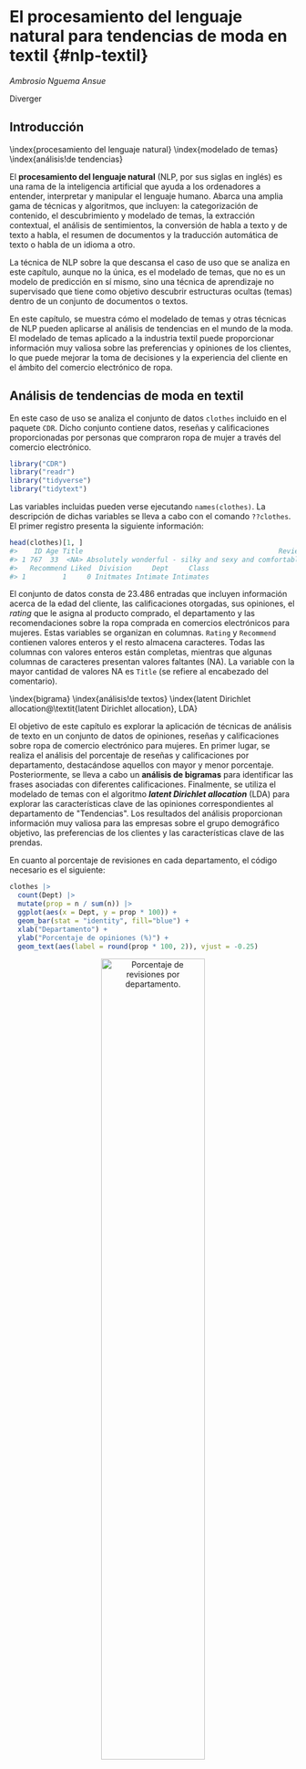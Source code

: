 
# El procesamiento del lenguaje natural para tendencias de moda en textil {#nlp-textil}

*Ambrosio Nguema Ansue*

Diverger



## Introducción
\index{procesamiento del lenguaje natural}
\index{modelado de temas}
\index{análisis!de tendencias}

El **procesamiento del lenguaje natural** (NLP, por sus siglas en inglés) es una rama de la inteligencia artificial que ayuda a los ordenadores a entender, interpretar y manipular el lenguaje humano. Abarca una amplia gama de técnicas y algoritmos, que incluyen: la categorización de contenido, el descubrimiento y modelado de temas, la extracción contextual, el análisis de sentimientos, la conversión de habla a texto y de texto a habla, el resumen de documentos y la traducción automática de texto o habla de un idioma a otro.

La técnica de NLP sobre la que descansa el caso de uso que se analiza en este capítulo, aunque no la única, es el  modelado de temas, que no es un modelo de predicción en sí mismo, sino una técnica de aprendizaje no supervisado que tiene como objetivo descubrir estructuras ocultas (temas) dentro de un conjunto de documentos o textos.  

En este capítulo, se muestra cómo el modelado de temas y otras técnicas de NLP pueden aplicarse al análisis de tendencias en el mundo de la moda. El modelado de temas aplicado a la industria textil puede proporcionar información muy valiosa sobre las preferencias y opiniones de los clientes, lo que puede mejorar la toma de decisiones y la experiencia del cliente en el ámbito del comercio electrónico de ropa.





## Análisis de tendencias de moda en textil

En este caso de uso se analiza el conjunto de datos `clothes` incluido en el paquete `CDR`. Dicho conjunto contiene datos, reseñas y calificaciones proporcionadas por personas que compraron ropa de mujer a través del comercio electrónico. 

```r
library("CDR")
library("readr")
library("tidyverse")
library("tidytext")
```


Las variables incluidas pueden verse ejecutando `names(clothes)`. La descripción de dichas variables se lleva a cabo con el comando `??clothes`. El primer registro presenta la siguiente información:

```r
head(clothes)[1, ]
#>    ID Age Title                                                Review Rating
#> 1 767  33  <NA> Absolutely wonderful - silky and sexy and comfortable      4
#>   Recommend Liked  Division     Dept     Class
#> 1         1     0 Initmates Intimate Intimates
```

El conjunto de datos consta de 23.486 entradas que incluyen información acerca de la edad del cliente, las calificaciones otorgadas, sus opiniones, el *rating* que le asigna al producto comprado, el departamento y las recomendaciones sobre la ropa comprada en comercios electrónicos para mujeres. Estas variables se organizan en columnas. `Rating` y `Recommend` contienen valores enteros y el resto almacena caracteres. Todas las columnas con valores enteros están completas, mientras que algunas columnas de caracteres presentan valores faltantes (NA). La variable con la mayor cantidad de valores NA es `Title` (se refiere al encabezado del comentario). 


\index{bigrama}
\index{análisis!de textos}
\index{latent Dirichlet allocation@\textit{latent Dirichlet allocation}, LDA}

El objetivo de este capítulo es explorar la aplicación de técnicas de análisis de texto en un conjunto de datos de opiniones, reseñas y calificaciones sobre ropa de comercio electrónico para mujeres. En primer lugar, se realiza el análisis del porcentaje de reseñas y calificaciones por departamento, destacándose aquellos con mayor y menor porcentaje. Posteriormente, se lleva a cabo un **análisis de bigramas** para identificar las frases asociadas con diferentes calificaciones. Finalmente, se utiliza el modelado de temas con el algoritmo **_latent Dirichlet allocation_** (LDA) para explorar las características clave de las opiniones correspondientes al departamento de "Tendencias". Los resultados del análisis proporcionan información muy valiosa para las empresas sobre el grupo demográfico objetivo, las preferencias de los clientes y las características clave de las prendas.

En cuanto al porcentaje de revisiones en cada departamento, el código necesario es el siguiente:

```r
clothes |>
  count(Dept) |>
  mutate(prop = n / sum(n)) |>
  ggplot(aes(x = Dept, y = prop * 100)) +
  geom_bar(stat = "identity", fill="blue") +
  xlab("Departamento") +
  ylab("Porcentaje de opiniones (%)") +
  geom_text(aes(label = round(prop * 100, 2)), vjust = -0.25) 
```

<div class="figure" style="text-align: center">
<img src="212058_cd_nlp_textil_files/figure-html/rev-departamento-1.png" alt="Porcentaje de revisiones por departamento." width="60%" />
<p class="caption">(\#fig:rev-departamento)Porcentaje de revisiones por departamento.</p>
</div>

La Fig. \@ref(fig:rev-departamento) muestra que un gran porcentaje de las opiniones y calificaciones corresponden a los departamentos o secciones de tops (44,57%) y vestidos (*dresses*) (26,91%). Por el contrario, el departamento de chaquetas (*jackets*) y la sección de tendencias (*trend*) apenas si reciben, entre ambos, el 5% de dichas opiniones y calificaciones. Dado que la sección de tendencias presenta una mezcla de ropa que puede pertenecer a varias secciones y únicamente representa el 0,51% del conjunto de datos (opiniones y calificaciones), por simplicidad, se ha decidido excluirla del análisis. 

A continuación se analiza la calificación (`Rating`) que recibe cada uno de estos departamentos. Esta calificación varía de 1 (muy mala) a 5 (muy buena).


```r
clothes |>
  filter(!is.na(Dept), Dept != "Trend") |>
  mutate(Dept = factor(Dept)) |>
  group_by(Dept, Rating) |>
  summarize(n = n()) |>
  mutate(perc = n / sum(n)) |>
  ggplot(aes(x = Rating, y = perc * 100, fill = Dept)) +
  geom_bar(stat = "identity", show.legend = FALSE) +
  facet_wrap(~Dept) +
  ylab("Calificaciones por departamento (%)") +
  geom_text(aes(label = round(perc * 100, 2)), vjust = -.2) +
  scale_y_continuous(limits = c(0, 65))
```

<div class="figure" style="text-align: center">
<img src="212058_cd_nlp_textil_files/figure-html/rating-departamento-1.png" alt="Distribución porcentual de las calificaciones por departamento." width="60%" />
<p class="caption">(\#fig:rating-departamento)Distribución porcentual de las calificaciones por departamento.</p>
</div>

En la Fig. \@ref(fig:rating-departamento) se observa que en todos los departamentos la calificación de 5 estrellas es, de largo, la más común. Aunque las chaquetas solo tienen un 4,39 % de reseñas (Fig. \@ref(fig:rev-departamento)), este departamento es el que tiene la mayor proporción de calificaciones de 5 estrellas. Una posible razón de esto es que las chaquetas suelen ser más fáciles de ajustar a diferentes formas corporales en comparación con vestidos y blusas, que pueden ser más difíciles de adaptarse correctamente, especialmente cuando se compran online.

Si se analizan las reseñas u opiniones en cada departamento por grupos de edad (véase Fig. \@ref(fig:coment-edad-dto)), se observa, en primer lugar, que las personas de 30 a 40 años realizan la mayoría de las reseñas, seguidas por las de 40 a 50 y las de 50 a 60 años. Esto les da a las empresas una idea de quién es el grupo demográfico objetivo y qué tipo de ropa (camisas, vestidos) tiene más demanda. También se aprecia que la distribución del número de
reseñas por departamento se mantiene dentro de cada uno de los grupos de edad.





```r
ages <- clothes |>
  filter(!is.na(Age), !is.na(Dept), Dept != "Trend") |>
  select(ID, Age, Dept) |>
  mutate(Age_group = ifelse(Age < 30, "18-29", ifelse(Age < 40,
"30-39", ifelse(Age < 50, "40-49", ifelse(Age < 60, "50-59", ifelse(Age <
70, "60-69", ifelse(Age < 80, "70-79", ifelse(Age < 90, "80-89",
"90-99")
)))))))

ages |>
  filter(Age < 80) |>
  group_by(Age_group) |>
  count(Dept) |>
  ggplot(aes(Dept, n, fill = Age_group)) +
  geom_bar(stat = "identity", show.legend = FALSE) +
  facet_wrap(~Age_group, scales = "free") +
  xlab("Departmento") +
  ylab("Número de opiniones") +
  geom_text(aes(label = n), hjust = 1) +
  scale_y_continuous(expand = c(.1, 0)) +
  coord_flip()
```

<div class="figure" style="text-align: center">
<img src="212058_cd_nlp_textil_files/figure-html/coment-edad-dto-1.png" alt="Número de opiniones en cada departamento, por grupo de edad." width="60%" />
<p class="caption">(\#fig:coment-edad-dto)Número de opiniones en cada departamento, por grupo de edad.</p>
</div>




También se aprecia que la tendencia en la distribución de reseñas por departamentos (es decir, tops con el mayor número de reseñas y vestidos con el segundo mayor número) es similar en la mayoría de los grupos de edad. Esto indica que, en general, la popularidad de los diferentes tipos de ropa se mantiene en gran medida constante entre los grupos de edad más jóvenes y de mediana edad.



### Análisis de bigramas para el modelado de temas

\index{bigrama}
El análisis de bigramas es una técnica útil para identificar patrones y tendencias en el lenguaje utilizado en las opiniones sobre los productos. Un bigrama es un par de palabras consecutivas en un texto. El análisis de bigramas puede proporcionar una valiosa información sobre la frecuencia con la que ciertas palabras aparecen juntas y las combinaciones de palabras que son relevantes en las opiniones de los clientes. Lógicamente, el análisis de bigramas puede ser de gran ayuda para entender mejor las opiniones de los clientes.




```r
clothesr <- clothes |> filter(!is.na(Review))
notitle <- clothesr |>
  filter(is.na(Title)) |>
  select(-Title)
wtitle <- clothesr |>
  filter(!is.na(Title)) |>
  unite(Review, c(Title, Review), sep = " ")

main <- bind_rows(notitle, wtitle)
```

Para llevar a cabo el análisis de bigramas, se procede al procesamiento de las palabras incluidas en las opiniones, eliminando las palabras vacías, que son palabras de uso común sin un significado contextual importante. Una vez procesadas las palabras, se agrupan según sus calificaciones y se representan gráficamente
los 10 bigramas más comunes para cada nivel de calificación (véase Fig. \@ref(fig:bigramas)). De esta forma, se pueden identificar y comprender mejor las combinaciones de palabras relevantes en las opiniones de los clientes para cada nivel de calificación.
\index{bigrama}



```r
bigramming <- function(data) {
  cbigram <- data |> unnest_tokens(bigram, Review, token = "ngrams", n = 2)
  cbigram_sep <- cbigram |> separate(bigram, c("first", "second"), sep = " ")
  cbigram2 <- cbigram_sep |>
    filter(!first %in% stop_words$word, !second %in% stop_words$word, 
           !str_detect(first, "\\d"), !str_detect(second, "\\d")) |>
    unite(bigram, c(first, second), sep = " ")
  return(cbigram2)
}
```



```r
top_bigrams <- bigramming(main) |>
  mutate(Rating = factor(Rating, levels <- c(5:1))) |>
  mutate(bigram = factor(bigram, levels = rev(unique(bigram)))) |>
  group_by(Rating) |>
  count(bigram, sort = TRUE) |>
  top_n(10, n) |>
  ungroup()

top_bigrams |> ggplot(aes(bigram, n, fill = Rating)) +
  geom_col(show.legend = FALSE) +
  facet_wrap(~Rating, ncol = 3, scales = "free") +
  labs(x = NULL, y = "frequency") +
  coord_flip()
```

<div class="figure" style="text-align: center">
<img src="212058_cd_nlp_textil_files/figure-html/bigramas-1.png" alt="Bigramas más frecuentes (por nivel de calificación)." width="60%" />
<p class="caption">(\#fig:bigramas)Bigramas más frecuentes (por nivel de calificación).</p>
</div>
No hace falta decir que los bigramas tienen un tono positivo en las calificaciones más altas y negativo en las más bajas.



Finalmente, se genera una nube de palabras para mostrar
las palabras compartidas por los bigramas más comunes. Se analizan solo las reseñas de 1
y 5 estrellas para visualizar lo malo y lo bueno, respectivamente, de las opiniones (o prendas de vestir).


```r
onerating <- main |> filter(Rating == 1)
fiverating <- main |> filter(Rating == 5)
one <- bigramming(onerating) |> count(bigram, sort = TRUE)
five <- bigramming(fiverating) |> count(bigram, sort = TRUE)
```


Nube de palabras para 1 estrella (Fig. \@ref(fig:nube1)):

```r
library(wordcloud2)
wordcloud2(one |>
  filter(n > 5) |>
  mutate(n = sqrt(n)), size = .4 )
```
<div class="figure" style="text-align: center">
<img src="img/nube1.png" alt="Nube de palabras para la peor calificación (1 estrella)." width="80%" />
<p class="caption">(\#fig:nube1)Nube de palabras para la peor calificación (1 estrella).</p>
</div>



Nube de palabras para 5 estrellas (Fig. \@ref(fig:nube5)):

```r
wordcloud2(five |>
             filter(n > 10) |>
             mutate(n = sqrt(n)), size = .4)
```
<div class="figure" style="text-align: center">
<img src="img/nube5.png" alt="Nube de palabras para la mejor calificación (5 estrellas)." width="60%" />
<p class="caption">(\#fig:nube5)Nube de palabras para la mejor calificación (5 estrellas).</p>
</div>



### Modelado de temas con LDA

El enfoque de modelado de temas con LDA es una técnica ampliamente utilizada en NLP para extraer temas latentes de un corpus de texto. LDA es un algoritmo no supervisado que utiliza el aprendizaje automático para identificar patrones en grandes conjuntos de datos de texto, agrupando palabras similares en temas y asignando probabilidades a cada tema en cada documento.


En este caso de uso se ha utilizado el enfoque de modelado de temas de LDA para explorar las 118 opiniones vertidas sobre prendas del departamento de Tendencias. Se ajusta un modelo LDA utilizando muestreo de Gibbs y se elige $k = 5$ (donde *k* es el número de palabras principales de cada tema) para los departamentos de *Bottoms* (pantalones/faldas), *Dresses* (vestidos), *Intimate* (ropa interior), *Jackets* (chaquetas) y Tops. Como resultado se identifican las 5 palabras principales de cada tema. De esta forma, se obtiene una información muy valiosa sobre las preferencias y opiniones de los clientes en diferentes departamentos.




```r
library("topicmodels")
library("tm")
library("LDAvis")

trend_count <- main |>
  filter(Dept == "Trend") |>
  unnest_tokens(word, Review) |>
  anti_join(stop_words, by = "word") |>
  filter(!str_detect(word, "\\d")) |>
  count(ID, word, sort = TRUE) |>
  ungroup()

trend_dtm <- trend_count |> cast_dtm(ID, word, n)
trendy <- tidy(LDA(trend_dtm, k = 5, method = "GIBBS",
                   control = list(seed = 4444, alpha = 1)), matrix = "beta")

top_trendy <- trendy |>
  group_by(topic) |>
  top_n(5, beta) |>
  ungroup() |>
  arrange(topic, desc(beta))

top_trendy |>
  mutate(term = reorder(term, beta)) |>
  ggplot(aes(term, beta, fill = factor(topic))) +
  geom_col(show.legend = FALSE) +
  facet_wrap(~topic, scales = "free") +
  coord_flip()
```

<div class="figure" style="text-align: center">
<img src="212058_cd_nlp_textil_files/figure-html/lda-1.png" alt="Modelo LDA ($k=5$)." width="60%" />
<p class="caption">(\#fig:lda)Modelo LDA ($k=5$).</p>
</div>

En el modelo LDA (Fig. \@ref(fig:lda)) cada tema se representa por un conjunto de palabras que aparecen juntas con mayor frecuencia en las opiniones de los clientes. Por ejemplo, el tema 3 se caracteriza por palabras como *colors* (colores), *wear* (vestir), *bit* (un poco), *jacket* (chaqueta) y *price* (precio), lo que sugiere que los clientes pueden estar comentando sobre la variedad de colores disponibles, la durabilidad de la prenda y su precio. Por otro lado, el tema 1 se caracteriza por palabras como *love* (adorar), *fit* (ajuste), *fabric* (tejido), *wear* (vestir) y *length* (largo), lo que sugiere que los clientes pueden estar hablando sobre su experiencia con la prenda en términos de comodidad, ajuste y calidad de la tela. Al identificar estos temas, se pueden obtener ideas valiosas sobre las opiniones y preferencias de los clientes que ayuden a mejorar la calidad de la ropa y satisfacer sus necesidades y deseos. Esto permite a las empresas tomar decisiones informadas para satisfacer las necesidades de sus clientes y mejorar la experiencia del usuario en el ámbito del comercio electrónico de ropa.



Como conclusión, cabe destacar que el análisis de este conjunto de datos proporciona información valiosa sobre las preferencias y opiniones de los clientes en cuanto a la ropa femenina. Las reseñas de 5 estrellas son dominantes en cada departamento, y las chaquetas son las prendas que obtienen la proporción más alta de calificaciones positivas. Además, se ha observado que los clientes de entre 30 y 40 años dejan la mayoría de las reseñas y que factores como el ajuste, la comodidad/calidad del material y la estética de la prenda influyen en la calificación. La realización de análisis de datos exploratorios y de bigramas puede ayudar a las empresas a comprender mejor lo que funciona y lo que no. Por último, el modelado de temas con LDA es una herramienta útil en situaciones en las que se tienen reseñas sin marcar y puede proporcionar mucha información sobre las características clave de las opiniones. En general, estos análisis pueden ayudar a las empresas a tomar decisiones informadas y mejorar la experiencia del usuario en el ámbito del comercio electrónico de ropa.

